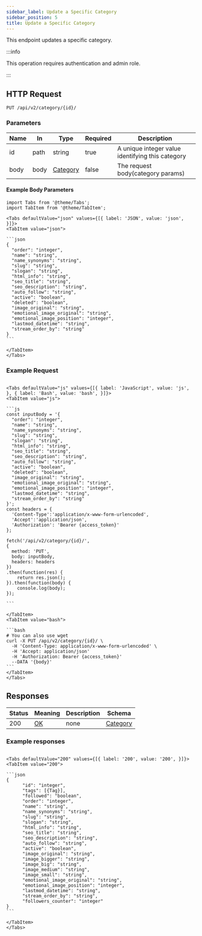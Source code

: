 ```yaml
---
sidebar_label: Update a Specific Category
sidebar_position: 5
title: Update a Specific Category
---
```


This endpoint updates a specific category.

:::info

This operation requires authentication and admin role.

:::

## HTTP Request

`PUT /api/v2/category/{id}/`

### Parameters

|Name|In|Type|Required| Description                                      |
|---|---|---|---|--------------------------------------------------|
|id|path|string|true| A unique integer value identifying this category |
|body|body|[Category](/docs/apireference/v2/schemas/category)|false| The request body(category params)                |

#### Example Body Parameters

````mdx-code-block
import Tabs from '@theme/Tabs';
import TabItem from '@theme/TabItem';

<Tabs defaultValue="json" values={[{ label: 'JSON', value: 'json', }]}>
<TabItem value="json">

```json
{
  "order": "integer",
  "name": "string",
  "name_synonyms": "string",
  "slug": "string",
  "slogan": "string",
  "html_info": "string",
  "seo_title": "string",
  "seo_description": "string",
  "auto_follow": "string",
  "active": "boolean",
  "deleted": "boolean",
  "image_original": "string",
  "emotional_image_original": "string",
  "emotional_image_position": "integer",
  "lastmod_datetime": "string",
  "stream_order_by": "string"
}
```

</TabItem>
</Tabs>
````

### Example Request

````mdx-code-block

<Tabs defaultValue="js" values={[{ label: 'JavaScript', value: 'js', }, { label: 'Bash', value: 'bash', }]}>
<TabItem value="js">

```js
const inputBody = '{
  "order": "integer",
  "name": "string",
  "name_synonyms": "string",
  "slug": "string",
  "slogan": "string",
  "html_info": "string",
  "seo_title": "string",
  "seo_description": "string",
  "auto_follow": "string",
  "active": "boolean",
  "deleted": "boolean",
  "image_original": "string",
  "emotional_image_original": "string",
  "emotional_image_position": "integer",
  "lastmod_datetime": "string",
  "stream_order_by": "string"
}';
const headers = {
  'Content-Type':'application/x-www-form-urlencoded',
  'Accept':'application/json',
  'Authorization': 'Bearer {access_token}'
};

fetch('/api/v2/category/{id}/',
{
  method: 'PUT',
  body: inputBody,
  headers: headers
})
.then(function(res) {
    return res.json();
}).then(function(body) {
    console.log(body);
});

```

</TabItem>
<TabItem value="bash">

```bash
# You can also use wget
curl -X PUT /api/v2/category/{id}/ \
  -H 'Content-Type: application/x-www-form-urlencoded' \
  -H 'Accept: application/json'
  -H 'Authorization: Bearer {access_token}'
  --DATA '{body}'
```
</TabItem>
</Tabs>
````

## Responses

|Status|Meaning|Description|Schema|
|---|---|---|---|
|200|[OK](https://tools.ietf.org/html/rfc7231#section-6.3.1)|none|[Category](/docs/apireference/v2/schemas/category)|

### Example responses


````mdx-code-block

<Tabs defaultValue="200" values={[{ label: '200', value: '200', }]}>
<TabItem value="200">

```json
{
      "id": "integer",
      "tags": [{Tag}],
      "followed": "boolean",
      "order": "integer",
      "name": "string",
      "name_synonyms": "string",
      "slug": "string",
      "slogan": "string",
      "html_info": "string",
      "seo_title": "string",
      "seo_description": "string",
      "auto_follow": "string",
      "active": "boolean",
      "image_original": "string",
      "image_bigger": "string",
      "image_big": "string",
      "image_medium": "string",
      "image_small": "string",
      "emotional_image_original": "string",
      "emotional_image_position": "integer",
      "lastmod_datetime": "string",
      "stream_order_by": "string",
      "followers_counter": "integer"
}
```

</TabItem>
</Tabs>
````




